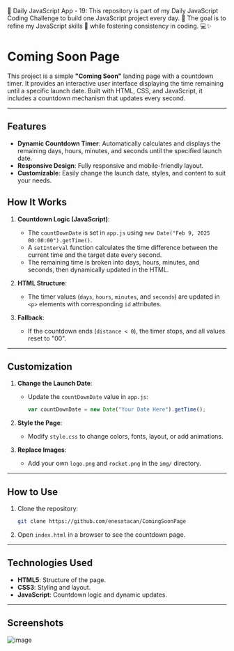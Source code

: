 🚀 Daily JavaScript App - 19:
This repository is part of my Daily JavaScript Coding Challenge to build one JavaScript project every day. 🌟 The goal is to refine my JavaScript skills 🧠 while fostering consistency in coding. 💻✨



# Coming Soon Page

This project is a simple **"Coming Soon"** landing page with a countdown timer. It provides an interactive user interface displaying the time remaining until a specific launch date. Built with HTML, CSS, and JavaScript, it includes a countdown mechanism that updates every second.

---

## Features

- **Dynamic Countdown Timer**: Automatically calculates and displays the remaining days, hours, minutes, and seconds until the specified launch date.
- **Responsive Design**: Fully responsive and mobile-friendly layout.
- **Customizable**: Easily change the launch date, styles, and content to suit your needs.



## How It Works

1. **Countdown Logic (JavaScript)**:
   - The `countDownDate` is set in `app.js` using `new Date("Feb 9, 2025 00:00:00").getTime()`.
   - A `setInterval` function calculates the time difference between the current time and the target date every second.
   - The remaining time is broken into days, hours, minutes, and seconds, then dynamically updated in the HTML.

2. **HTML Structure**:
   - The timer values (`days`, `hours`, `minutes`, and `seconds`) are updated in `<p>` elements with corresponding `id` attributes.

3. **Fallback**:
   - If the countdown ends (`distance < 0`), the timer stops, and all values reset to "00".

---

## Customization

1. **Change the Launch Date**:
   - Update the `countDownDate` value in `app.js`:
     ```javascript
     var countDownDate = new Date("Your Date Here").getTime();
     ```

2. **Style the Page**:
   - Modify `style.css` to change colors, fonts, layout, or add animations.

3. **Replace Images**:
   - Add your own `logo.png` and `rocket.png` in the `img/` directory.

---

## How to Use

1. Clone the repository:
   ```bash
   git clone https://github.com/enesatacan/ComingSoonPage
   ```
2. Open `index.html` in a browser to see the countdown page.

---

## Technologies Used

- **HTML5**: Structure of the page.
- **CSS3**: Styling and layout.
- **JavaScript**: Countdown logic and dynamic updates.

---

## Screenshots

![image](https://github.com/user-attachments/assets/8e2c1b7c-65dd-4680-ae9d-e87bb273de44)
